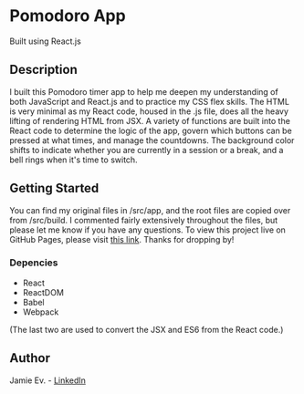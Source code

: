 # Pomodoro App
Built using React.js

## Description

I built this Pomodoro timer app to help me deepen my understanding of both JavaScript and React.js and to practice my CSS flex skills. The HTML is very minimal as my React code, housed in the .js file, does all the heavy lifting of rendering HTML from JSX. A variety of functions are built into the React code to determine the logic of the app, govern which buttons can be pressed at what times, and manage the countdowns. The background color shifts to indicate whether you are currently in a session or a break, and a bell rings when it's time to switch.

## Getting Started

You can find my original files in /src/app, and the root files are copied over from /src/build. I commented fairly extensively throughout the files, but please let me know if you have any questions. To view this project live on GitHub Pages, please visit [this link](https://jamie-ev.github.io/Pomodoro_App/). Thanks for dropping by!

### Depencies

* React
* ReactDOM
* Babel
* Webpack

(The last two are used to convert the JSX and ES6 from the React code.)

## Author

Jamie Ev. - [LinkedIn](https://www.linkedin.com/in/jamie-ev)
